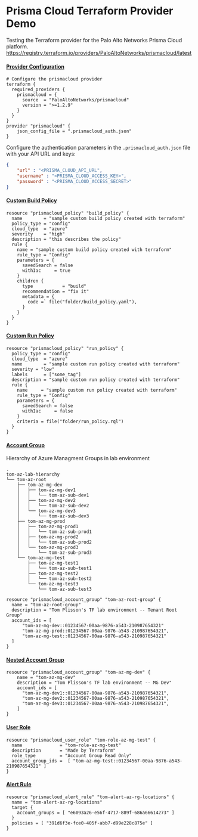 # Prisma Cloud Terraform Provider Demo

Testing the Terraform provider for the Palo Alto Networks Prisma Cloud platform.
https://registry.terraform.io/providers/PaloAltoNetworks/prismacloud/latest


#### [Provider Configuration](https://registry.terraform.io/providers/PaloAltoNetworks/prismacloud/latest/docs)
```hcl
# Configure the prismacloud provider
terraform {
  required_providers {
    prismacloud = {
      source  = "PaloAltoNetworks/prismacloud"
      version = ">=1.2.9"
    }
  }
}
provider "prismacloud" {
    json_config_file = ".prismacloud_auth.json"
}
```

Configure the authentication parameters in the `.prismacloud_auth.json` file with your API URL and keys:
```json
{
    "url" : "<PRISMA_CLOUD_API_URL",
    "username" : "<PRISMA_CLOUD_ACCESS_KEY>",
    "password" : "<PRISMA_CLOUD_ACCESS_SECRET>"
}
```

#### [Custom Build Policy](https://registry.terraform.io/providers/PaloAltoNetworks/prismacloud/latest/docs/resources/policy)
```hcl
resource "prismacloud_policy" "build_policy" {
  name        = "sample custom build policy created with terraform"
  policy_type = "config"
  cloud_type  = "azure"
  severity    = "high"
  description = "this describes the policy"
  rule {
    name = "sample custom build policy created with terraform"
    rule_type = "Config"
    parameters = {
      savedSearch = false
      withIac     = true
    }
    children {
      type           = "build"
      recommendation = "fix it"
      metadata = {
        code =` file("folder/build_policy.yaml"),
      }
    }
  }
} 
```

#### [Custom Run Policy](https://registry.terraform.io/providers/PaloAltoNetworks/prismacloud/latest/docs/resources/policy)
```hcl
resource "prismacloud_policy" "run_policy" {
  policy_type = "config"
  cloud_type  = "azure"
  name        = "sample custom run policy created with terraform"
  severity = "low"
  labels      = ["some_tag"]
  description = "sample custom run policy created with terraform"
  rule {
    name     = "sample custom run policy created with terraform"
    rule_type = "Config"
    parameters = {
      savedSearch = false
      withIac     = false
    }
    criteria = file("folder/run_policy.rql")
  }
}
```



#### [Account Group](https://registry.terraform.io/providers/PaloAltoNetworks/prismacloud/latest/docs/resources/account_group)

Hierarchy of Azure Managment Groups in lab environment
```
.
tom-az-lab-hierarchy
└── tom-az-root
    ├── tom-az-mg-dev
    │   ├── tom-az-mg-dev1
    │   │   └── tom-az-sub-dev1
    │   ├── tom-az-mg-dev2
    │   │   └── tom-az-sub-dev2
    │   └── tom-az-mg-dev3
    │       └── tom-az-sub-dev3
    ├── tom-az-mg-prod
    │   ├── tom-az-mg-prod1
    │   │   └── tom-az-sub-prod1
    │   ├── tom-az-mg-prod2
    │   │   └── tom-az-sub-prod2
    │   └── tom-az-mg-prod3
    │       └── tom-az-sub-prod3
    └── tom-az-mg-test
        ├── tom-az-mg-test1
        │   └── tom-az-sub-test1
        ├── tom-az-mg-test2
        │   └── tom-az-sub-test2
        └── tom-az-mg-test3
            └── tom-az-sub-test3
```


```hcl
resource "prismacloud_account_group" "tom-az-root-group" {
  name = "tom-az-root-group"
  description = "Tom Plisson's TF lab environment -- Tenant Root Group"
  account_ids = [
      "tom-az-mg-dev::01234567-00aa-9876-a543-210987654321"
      "tom-az-mg-prod::01234567-00aa-9876-a543-210987654321",
      "tom-az-mg-test::01234567-00aa-9876-a543-210987654321"
  ]
}
```

#### [Nested Account Group](https://registry.terraform.io/providers/PaloAltoNetworks/prismacloud/latest/docs/resources/account_group)
```hcl
resource "prismacloud_account_group" "tom-az-mg-dev" {
    name = "tom-az-mg-dev"
    description = "Tom Plisson's TF lab environment -- MG Dev"
    account_ids = [ 
      "tom-az-mg-dev1::01234567-00aa-9876-a543-210987654321",
      "tom-az-mg-dev2::01234567-00aa-9876-a543-210987654321",
      "tom-az-mg-dev3::01234567-00aa-9876-a543-210987654321",
    ]
}
```

#### [User Role](https://registry.terraform.io/providers/PaloAltoNetworks/prismacloud/latest/docs/resources/user_role)
```hcl
resource "prismacloud_user_role" "tom-role-az-mg-test" {
  name              = "tom-role-az-mg-test"
  description       = "Made by Terraform"
  role_type         = "Account Group Read Only"
  account_group_ids =  [ "tom-az-mg-test::01234567-00aa-9876-a543-210987654321" ]
}
```

#### [Alert Rule](https://registry.terraform.io/providers/PaloAltoNetworks/prismacloud/latest/docs/resources/alert_rule)
```hcl
resource "prismacloud_alert_rule" "tom-alert-az-rg-locations" {
  name = "tom-alert-az-rg-locations"
  target {
    account_groups = [ "e6093a26-e56f-4717-889f-686a66614273" ]
  }
  policies = [ "391d6f3e-fce0-405f-abb7-d99e228c875e" ]
}
```